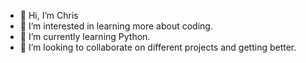 - 👋 Hi, I’m Chris 
- 👀 I’m interested in learning more about coding.
- 🌱 I’m currently learning Python.
- 💞️ I’m looking to collaborate on different projects and getting better. 

<!---
dochollida/dochollida is a ✨ special ✨ repository because its `README.md` (this file) appears on your GitHub profile.
You can click the Preview link to take a look at your changes.
--->
